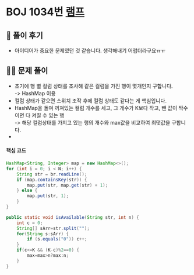 # BOJ 1034번 [램프](https://www.acmicpc.net/problem/1034)

## 🌈 풀이 후기
- 아이디어가 중요한 문제였던 것 같습니다. 생각해내기 어렵더라구요ㅠㅠ
## 👩‍🏫 문제 풀이
- 초기에 행 별 컬럼 상태를 조사해 같은 컬럼을 가진 행이 몇개인지 구합니다.<br>
-> HashMap 이용
- 컬럼 상태가 같으면 스위치 조작 후에 컬럼 상태도 같다는 게 핵심입니다.
- HashMap을 돌며 꺼져있는 컬럼 개수를 세고, 그 개수가 K보다 작고, 뺀 값이 짝수이면 다 켜질 수 있는 행<br>
-> 해당 컬럼상태를 가지고 있는 행의 개수와 max값을 비교하여 최댓값을 구합니다.
-
 #### 핵심 코드
``` java
HashMap<String, Integer> map = new HashMap<>();
for (int i = 0; i < N; i++) {
    String str = br.readLine();
    if (map.containsKey(str)) {
        map.put(str, map.get(str) + 1);
    } else {
        map.put(str, 1);
    }
}
```
``` java
public static void isAvailable(String str, int n) {
    int c = 0;
    String[] sArr=str.split("");
    for(String s:sArr) {
        if (s.equals("0")) c++;
    }
    if(c<=K && (K-c)%2==0) {
        max=max>n?max:n;
    }
}
```